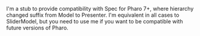 I'm a stub to provide compatibility with Spec for Pharo 7+, where hierarchy changed suffix from Model to Presenter. 
I'm equivalent in all cases to SliderModel, but you need to use me if you want to be compatible with future versions of Pharo.